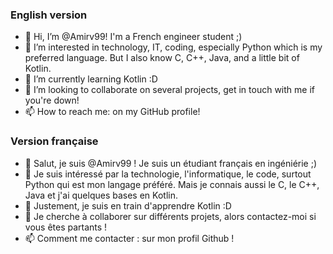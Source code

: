 ### English version
- 👋 Hi, I’m @Amirv99! I'm a French engineer student ;)
- 👀 I’m interested in technology, IT, coding, especially Python which is my preferred language. But I also know C, C++, Java, and a little bit of Kotlin.
- 🌱 I’m currently learning Kotlin :D
- 💞️ I’m looking to collaborate on several projects, get in touch with me if you're down!
- 📫 How to reach me: on my GitHub profile!

### Version française
- 👋 Salut, je suis @Amirv99 ! Je suis un étudiant français en ingéniérie ;)
- 👀 Je suis intéressé par la technologie, l'informatique, le code, surtout Python qui est mon langage préféré. Mais je connais aussi le C, le C++, Java et j'ai quelques bases en Kotlin.
- 🌱 Justement, je suis en train d'apprendre Kotlin :D
- 💞️ Je cherche à collaborer sur différents projets, alors contactez-moi si vous êtes partants !
- 📫 Comment me contacter : sur mon profil Github !



<!---
Amirv99/Amirv99 is a ✨ special ✨ repository because its `README.md` (this file) appears on your GitHub profile.
You can click the Preview link to take a look at your changes.
--->
